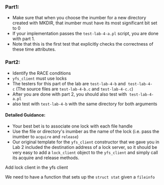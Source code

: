 ### Part1:
- Make sure that when you choose the inumber for a new directory created with MKDIR, that inumber must have its most significant bit set to 0
- If your implementation passes the `test-lab-4-a.pl` script, you are done with part 1.
- Note that this is the first test that explicitly checks the correctness of these time attributes.


### Part2:
- Identify the RACE conditions
- `yfs_client` must use locks
- The testers for this part of the lab are `test-lab-4-b` and 
  `test-lab-4-c` (The source files are `test-lab-4-b.c` and `test-lab-4-c.c`)
- After you are done with part 2, you should also test with 
  `test-lab-4-a.pl`
- also test with `test-lab-4-b` with the same directory for both arguments

#### Detailed Guidance:
- Your best bet is to associate one lock with each file handle
- Use the file or directory's inumber as the name of the lock (i.e. pass the inumber to `acquire` and `release`)
- Our original template for the `yfs_client` constructor that we gave you in Lab 2 included the destination address of a lock server, so it should be very easy to add a `lock_client` object to the `yfs_client` and simply call its acquire and release methods.


Add lock client in the yfs client

We need to have a function that sets up the `struct stat` given a `fileinfo`

